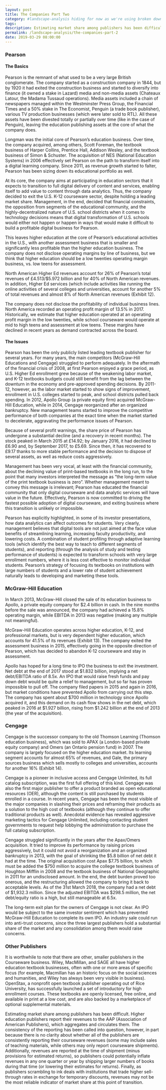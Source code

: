 ```yaml
---
layout: post
title: The Companies Part Two
category: #landscape-analysis hiding for now as we're using broken down versions
tags:
description: Estimating market share among publishers has been difficult. Higher education publishers report their revenues to the AAP (Association of American Publishers), which aggregates and circulates them. The consistency of the reporting has been called into question, however, in part because there is no clarity about whether all of the publishers are consistently reporting their courseware revenues (some may include sales of teaching materials, while others may only report courseware shipments).
permalink: /landscape-analysis/the-companies-part-2
date: 2019-03-29 08:00:00
---
```


### Pearson

#### The Basics

Pearson is the remnant of what used to be a very large British conglomerate. The company started as a construction company in 1844, but by 1920 it had exited the construction business and started to diversify into finance (it owned a stake in Lazard) media and non-media assets (Chateaux Latour, the Madama Tussaud operations). Media assets included a chain of newspapers managed within the Westminster Press Group, the Financial Times and a 50% stake in The Economist, Penguin (a trade book publisher), various TV production businesses (which were later sold to RTL). All these assets have been divested totally or partially over time (like in the case of Penguin), leaving the education publishing assets at the core of what the company does.

Longman was the initial core of Pearson’s education business. Over time, the company acquired, among others, Scott Foreman, the textbook business of Harper Collins, Prentice Hall, Addison Wesley, and the textbook business of Simon & Schuster. The acquisition of NES (National Education Systems) in 2006 effectively set Pearson on the path to transform itself into a digital learning company. Since 2011, as revenue growth started to falter, Pearson has been sizing down its educational portfolio as well.

At its core, the company aims at participating in education sectors that it expects to transition to full digital delivery of content and services, enabling itself to add value
to content through data analytics. Thus, the company decided to exit the U.S. K-12 courseware sector, despite holding a leading market share. Management, in the end, decided that financial constraints, the opposition from segments of the educational community, and the highly-decentralized nature of U.S. school districts when it comes to technology decisions means that digital transformation of U.S. schools would either not happen or happen in ways that would make it difficult to build a profitable digital business for Pearson.

This leaves higher education at the core of Pearson’s educational activities in the U.S., with another assessment business that is smaller and significantly less profitable than the higher education business. The company does not disclose operating margins by line of business, but we think that higher education should be a low twenties operating margin business, vs. low teens for assessment.

North American Higher Ed revenues account for 26% of Pearson’s total revenues of £4.513/$5.972 billion and for 40% of North American revenues. In addition, Higher Ed services (which include activities like running the online activities of several colleges and universities, account for another 5% of total revenues and almost 8% of North American revenues (Exhibit 12).

The company does not disclose the profitability of individual business lines.
North America recorded an operating profit margin of 13.5% in 2017. Historically, we estimate that higher education operated at an operating profit margin in the low twenties, while school courseware would operate at mid to high teens and assessment at low teens. These margins have declined in recent years as demand contracted across the board.

#### The Issues

Pearson has been the only publicly listed leading textbook publisher for several years. For many years, the main competitors (McGraw-Hill Educations and Cengage) struggled to perform adequately. In the aftermath of the financial crisis of 2008, at first Pearson enjoyed a grace period, as U.S. Higher Ed enrollment grew because of the weakening labor market, and K-12 textbooks budgets could still benefit from the lag between the downturn in the economy and pre-approved spending decisions. By 2011-12, however, as the labor market started to show signs of improvement, enrollment in U.S. colleges started to peak, and school districts pulled back spending. In 2012, Apollo Group (a private equity firm) acquired McGraw-Hill Education, while in 2014, Cengage reorganized after an organized bankruptcy. New management teams started to improve the competitive performance of both companies at the exact time when the market started to decelerate, aggravating the performance issues of Pearson.

Because of several profit warnings, the share price of Pearson has undergone a substantial decline (and a recovery in recent months). The stock peaked in March 2015 at £14.92; by January 2016, it had declined to £6.90 and, by September 2017, to £5.69. Since then, it has recovered to £9.17 thanks to more stable performance and the decision to dispose of several assets, as well as reduce costs aggressively.

Management has been very vocal, at least with the financial community, about the declining value of print-based textbooks in the long run, to the point that many investors interpreted the message as “the long-term value of the print textbook business is zero”. Whether management meant to convey this message is irrelevant; Pearson has educated the financial community that only digital courseware and data analytic services will have value in the future. Effectively, Pearson is now committed to driving the fastest possible adoption of digital courseware, and exiting business where this transition is unlikely or impossible.

Pearson has explicitly highlighted, in some of its investor presentations, how data analytics can affect outcomes for students. Very clearly, management believes that digital tools are not just aimed at the face value benefits of streamlining learning, increasing faculty productivity, and lowering costs. A combination of student profiling through adaptive learning tools (which identify the best way to teach to different segments of students), and reporting (through the analysis of study and testing performance of students) is expected to transform schools with very large enrollment numbers, where it is less cost effective to monitor individual students. Pearson’s strategy of focusing its textbooks on institutions with large numbers of students and a lower rate of student achievement naturally leads to developing and marketing these tools.

### McGraw-Hill Education

In March 2013, McGraw-Hill closed the sale of its education business to Apollo, a private equity company for $2.4 billion in cash. In the nine months before the sale was announced, the company had achieved a 15.8% operating margin, while EBITDA in 2013 was negative (making any multiple not meaningful).

McGraw-Hill Education operates across higher education, K-12, and professional markets, but is very dependent higher education, which accounts for 41.5% of its revenues (Exhibit 13). The company exited the assessment business in 2015, effectively going in the opposite direction of Pearson, which has decided to abandon K-12 courseware and stay in assessment.

Apollo has hoped for a long time to IPO the business to exit the investment. Net debt at the end of 2017 stood at $1.832 billion, implying a net debt/EBITDA ratio of 8.5x. An IPO that would raise fresh funds and pay down debt would be quite a relief to management, but so far has proven impossible to pull off. The company filed papers in 2015 and again in 2016, but market conditions have prevented Apollo from carrying out this step. The company has spent about $700 million in technology since Apollo acquired it, and this demand on its cash flow shows in the net debt, which peaked in 2016 at $1.927 billion, rising from $1.242 billion at the end of 2013 (the year of the acquisition).

### Cengage

Cengage is the successor company to the old Thomson Learning (Thomson education business), which was sold to APAX (a London-based private equity company) and Omers (an Ontario pension fund) in 2007. The company is largely focused on the higher education market. Its learning segment accounts for almost 65% of revenues, and Gale, the primary sources business which sells mostly to colleges and universities, accounts for another 16% (Exhibit 14).

Cengage is a pioneer in inclusive access and Cengage Unlimited, its full catalog subscription, was the first full offering of this kind. Cengage was also the first major publisher to offer a product branded as open educational resources (OER), although the content is still purchased by students enrolled in a course. In recent years, Cengage has been the most visible of the major companies in slashing their prices and reframing their products as a solution to the high cost of textbooks (although they continue to offer traditional products as well). Anecdotal evidence has revealed aggressive marketing tactics for Cengage Unlimited, including contacting student governments to request help lobbying the administration to purchase the full catalog subscription.

Cengage struggled significantly in the years after the Apax/Omers acquisition. It tried to improve its performance by raising prices aggressively, but it could not avoid a reorganization and an organized bankruptcy in 2013, with the goal of shrinking the $5.8 billion of net debt it had at the time. The original acquisition cost Apax $7.75 billion, to which must be added the $750 million to acquire the college textbook business of Houghton Mifflin in 2008 and the textbook business of National Geographic in 2011 for an undisclosed amount. In the end, the debt burden proved too onerous, and the restructuring allowed the company to bring it back to acceptable levels. As of the 31st March 2018, the company had a net debt of $1,932.3 million. Since the adjusted EBITDA was $298.5 million, the net debt/equity ratio is a high, but still manageable at 6.5x.

The long-term exit plan for the owners of Cengage is not clear. An IPO would be subject to the same investor sentiment which has prevented McGraw-Hill Education to complete its own IPO. An industry sale could run into anti-trust concerns, since the three largest publishers hold a substantial share of the market and any consolidation among them would raise concerns.

### Other Publishers

It is worthwhile to note that there are other, smaller publishers in the Courseware business. Wiley, MacMillan, and SAGE all have higher education textbook businesses, often with one or more areas of specific focus (for example, Macmillan has an historic focus on the social sciences and humanities, and Wiley has always been very visible in business). OpenStax, a nonprofit open textbook publisher operating out of Rice University, has successfully launched a set of introductory for high enrollment courses. These textbooks are openly licensed, free online, and available in print at a low cost, and are also backed by a marketplace of optional supplemental materials.

Estimating market share among publishers has been difficult. Higher education publishers report their revenues to the AAP (Association of American Publishers), which aggregates and circulates them. The consistency of the reporting has been called into question, however, in part because there is no clarity about whether all of the publishers are consistently reporting their courseware revenues (some may include sales of teaching materials, while others may only report courseware shipments). Additionally, revenues are reported at the time of shipment (minus provisions for estimated returns), so publishers could potentially inflate revenues in any one quarter or year by shipping larger numbers of books during that time (or lowering their estimates for returns). Finally, as publishers scrambling to ink deals with institutions that trade higher sell-through rates in exchange for temporary discounts, revenues may not be the most reliable indicator of market share at this point of transition.

